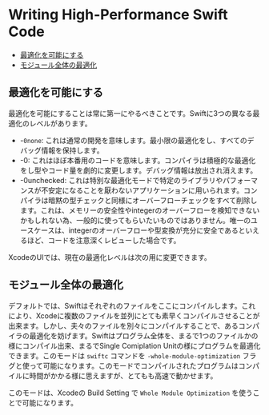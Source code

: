 # Writing High-Performance Swift Code
- [最適化を可能にする](#最適化を可能にする)
- [モジュール全体の最適化](#モジュール全体の最適化)

## 最適化を可能にする
最適化を可能にすることは常に第一にやるべきことです。Swiftに3つの異なる最適化のレベルがあります。
- -`0none`: これは通常の開発を意味します。最小限の最適化をし、すべてのデバッグ情報を保持します。
- -0: これはほぼ本番用のコードを意味します。コンパイラは積極的な最適化をし型やコード量を劇的に変更します。デバッグ情報は放出され消えます。
- -0unchecked: これは特別な最適化モードで特定のライブラリやパフォーマンスが不安定になることを厭わないアプリケーションに用いられます。コンパイラは暗黙の型チェックと同様にオーバーフローチェックをすべて削除します。これは、メモリーの安全性やintegerのオーバーフローを検知できないかもしれない為、一般的に使ってもらいたいものではありません。唯一のユースケースは、integerのオーバーフローや型変換が充分に安全であるといえるほど、コードを注意深くレビューした場合です。

XcodeのUIでは、現在の最適化レベルは次の用に変更できます。

## モジュール全体の最適化
デフォルトでは、Swiftはそれぞれのファイルをここにコンパイルします。これにより、Xcodeに複数のファイルを並列にとても素早くコンパイルさせることが出来ます。しかし、夫々のファイルを別々にコンパイルすることで、あるコンパイラの最適化を妨げます。Swiftはプログラム全体を、まるで1つのファイルかの様にコンパイル出来、まるでSingle Comiplation Unitの様にプログラムを最適化できます。このモードは ```swiftc``` コマンドを ```-whole-module-optimization``` フラグと使って可能になります。このモードでコンパイルされたプログラムはコンパイルに時間がかかる様に思えますが、とてもも高速で動かせます。

このモードは、Xcodeの Build Setting で ```Whole Module Optimization``` を使うことで可能になります。


